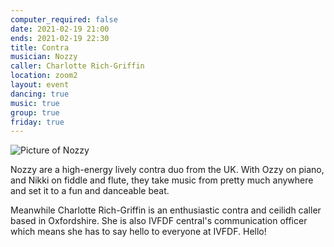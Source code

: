 ```yaml
---
computer_required: false
date: 2021-02-19 21:00
ends: 2021-02-19 22:30
title: Contra
musician: Nozzy
caller: Charlotte Rich-Griffin
location: zoom2
layout: event
dancing: true
music: true
group: true
friday: true
---
```

![Picture of Nozzy]({{site.baseurl}}/assets/event_contra.jpg)

Nozzy are a high-energy lively contra duo from the UK. With Ozzy on piano, and Nikki on fiddle and flute, they take music from pretty much anywhere and set it to a fun and danceable beat.

Meanwhile Charlotte Rich-Griffin is an enthusiastic contra and ceilidh caller based in Oxfordshire. She is also IVFDF central's communication officer which means she has to say hello to everyone at IVFDF. Hello!
